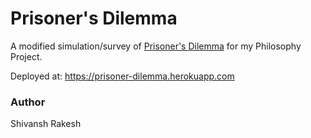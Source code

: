 # Prisoner's Dilemma
A modified simulation/survey of [Prisoner's Dilemma](https://en.wikipedia.org/wiki/Prisoner%27s_dilemma) for my Philosophy Project.

Deployed at: https://prisoner-dilemma.herokuapp.com

### Author
Shivansh Rakesh
